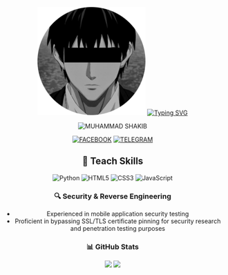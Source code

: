 <body>
  <div align="center">
    <img src="./MUH4MM4D-SH4KIB.png" alt="MUHAMMAD SHAKIB" width="250">
    <a href="https://git.io/typing-svg"><img src="https://readme-typing-svg.herokuapp.com?font=Caveat+Brush&size=30&pause=1000&color=000115&center=true&random=false&width=435&lines=It's+Me+MUHAMMAD+SHAKIB;Founder+of+DARK+SOUL" alt="Typing SVG" /></a>
    <p> <img src="https://komarev.com/ghpvc/?username=MUH4MMAD-SH4KIB&label=Profile%20viewd%20by&color=000115&style=for-the-badge" alt="MUHAMMAD SHAKIB" /> </p>
    <p>
      <a href="https://www.facebook.com/MUH4MM4DSH4KIB"><img src="https://img.shields.io/badge/Facebook-%231877F2.svg?&style=for-the-badge&logo=Facebook&logoColor=white" alt="FACEBOOK"></a>
      <a href="https://t.me/MUH4MM4DSH4KIB"><img src="https://img.shields.io/badge/Telegram-%232CA5E0.svg?&style=for-the-badge&logo=telegram&logoColor=white" alt="TELEGRAM"></a>
    </p>
    <h2>💼 Teach Skills</h2>
    <p>
    <img src="https://img.shields.io/badge/Python-3776AB?style=for-the-badge&logo=python&logoColor=white" alt="Python">
      <img src="https://img.shields.io/badge/HTML5-E34F26?style=for-the-badge&logo=html5&logoColor=white" alt="HTML5">
      <img src="https://img.shields.io/badge/CSS3-1572B6?style=for-the-badge&logo=css3&logoColor=white" alt="CSS3">
      <img src="https://shields.io/badge/JavaScript-F7DF1E?logo=JavaScript&logoColor=000&style=for-the-badge" alt="JavaScript">
    </p>
</body>

### 🔍 Security & Reverse Engineering
- Experienced in mobile application security testing  
- Proficient in bypassing SSL/TLS certificate pinning for security research and penetration testing purposes


### 📊 GitHub Stats

<div align="center">
  <img src="https://github-readme-stats.vercel.app/api?username=MUH4MM4D-SH4KIB&show_icons=true&theme=synthwave" width="48%" />
  <img src="https://github-readme-stats.vercel.app/api/top-langs/?username=MUH4MM4D-SH4KIB&langs_count=10&theme=tokyonight&layout=compact" width="48%" />
</div>
</div>

